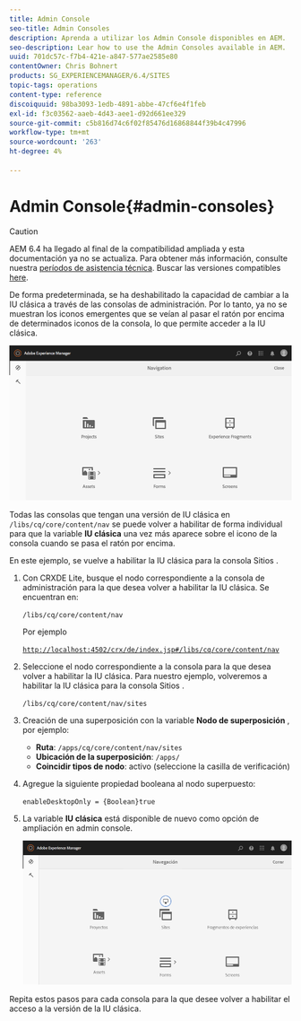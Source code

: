 ```yaml
---
title: Admin Console
seo-title: Admin Consoles
description: Aprenda a utilizar los Admin Console disponibles en AEM.
seo-description: Lear how to use the Admin Consoles available in AEM.
uuid: 701dc57c-f7b4-421e-a847-577ae2585e80
contentOwner: Chris Bohnert
products: SG_EXPERIENCEMANAGER/6.4/SITES
topic-tags: operations
content-type: reference
discoiquuid: 98ba3093-1edb-4891-abbe-47cf6e4f1feb
exl-id: f3c03562-aaeb-4d43-aee1-d92d661ee329
source-git-commit: c5b816d74c6f02f85476d16868844f39b4c47996
workflow-type: tm+mt
source-wordcount: '263'
ht-degree: 4%

---
```


# Admin Console{#admin-consoles}

>[!CAUTION]
>
>AEM 6.4 ha llegado al final de la compatibilidad ampliada y esta documentación ya no se actualiza. Para obtener más información, consulte nuestra [períodos de asistencia técnica](https://helpx.adobe.com/es/support/programs/eol-matrix.html). Buscar las versiones compatibles [here](https://experienceleague.adobe.com/docs/).

De forma predeterminada, se ha deshabilitado la capacidad de cambiar a la IU clásica a través de las consolas de administración. Por lo tanto, ya no se muestran los iconos emergentes que se veían al pasar el ratón por encima de determinados iconos de la consola, lo que permite acceder a la IU clásica.

![screen_shot_2018-03-23at11956](assets/screen_shot_2018-03-23at111956.png)

Todas las consolas que tengan una versión de IU clásica en `/libs/cq/core/content/nav` se puede volver a habilitar de forma individual para que la variable **IU clásica** una vez más aparece sobre el icono de la consola cuando se pasa el ratón por encima.

En este ejemplo, se vuelve a habilitar la IU clásica para la consola Sitios .

1. Con CRXDE Lite, busque el nodo correspondiente a la consola de administración para la que desea volver a habilitar la IU clásica. Se encuentran en:

   `/libs/cq/core/content/nav`

   Por ejemplo

   [ `http://localhost:4502/crx/de/index.jsp#/libs/cq/core/content/nav`](http://localhost:4502/crx/de/index.jsp#/libs/cq/core/content/nav)

1. Seleccione el nodo correspondiente a la consola para la que desea volver a habilitar la IU clásica. Para nuestro ejemplo, volveremos a habilitar la IU clásica para la consola Sitios .

   `/libs/cq/core/content/nav/sites`

1. Creación de una superposición con la variable **Nodo de superposición** , por ejemplo:

   * **Ruta**: `/apps/cq/core/content/nav/sites`
   * **Ubicación de la superposición**: `/apps/`
   * **Coincidir tipos de nodo**: activo (seleccione la casilla de verificación)

1. Agregue la siguiente propiedad booleana al nodo superpuesto:

   `enableDesktopOnly = {Boolean}true`

1. La variable **IU clásica** está disponible de nuevo como opción de ampliación en admin console.

   ![screen_shot_2018-03-23at11924](assets/screen_shot_2018-03-23at111924.png)

Repita estos pasos para cada consola para la que desee volver a habilitar el acceso a la versión de la IU clásica.

